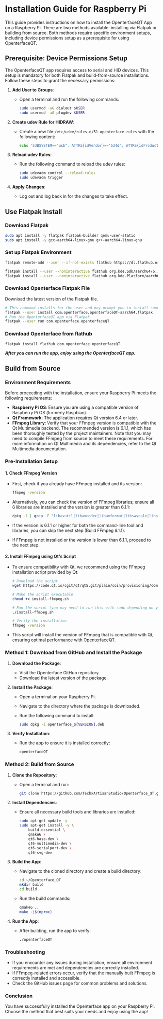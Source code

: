 # Installation Guide for Raspberry Pi

This guide provides instructions on how to install the OpenterfaceQT App on a Raspberry Pi. There are two methods available: installing via Flatpak or building from source. Both methods require specific environment setups, including device permissions setup as a prerequisite for using OpenterfaceQT.

## Prerequisite: Device Permissions Setup

The OpenterfaceQT app requires access to serial and HID devices. This setup is mandatory for both Flatpak and build-from-source installations. Follow these steps to grant the necessary permissions:

1. **Add User to Groups**:

   - Open a terminal and run the following commands:

     ```bash
     sudo usermod -aG dialout $USER
     sudo usermod -aG plugdev $USER
     ```

2. **Create udev Rule for HIDRAW**:

   - Create a new file `/etc/udev/rules.d/51-openterface.rules` with the following content:

     ```bash
     echo 'SUBSYSTEM=="usb", ATTRS{idVendor}=="534d", ATTRS{idProduct}=="2109", TAG+="uaccess"' | sudo tee /etc/udev/rules.d/51-openterface.rules
     ```

3. **Reload udev Rules**:

   - Run the following command to reload the udev rules:

     ```bash
     sudo udevadm control --reload-rules
     sudo udevadm trigger
     ```

4. **Apply Changes**:

   - Log out and log back in for the changes to take effect.

## Use Flatpak Install

### Download Flatpak

```sh
sudo apt install -y flatpak flatpak-builder qemu-user-static
sudo apt install -y gcc-aarch64-linux-gnu g++-aarch64-linux-gnu
```

### Set up Flatpak Environment

```sh
flatpak remote-add --user --if-not-exists flathub https://dl.flathub.org/repo/flathub.flatpakrepo

flatpak install --user --noninteractive flathub org.kde.Sdk/aarch64/6.7
flatpak install --user --noninteractive flathub org.kde.Platform/aarch64/6.7
```

### Download Openterface Flatpak File

Download the latest version of the Flatpak file.

```sh
# This command installs for the user and may prompt you to install some packages; proceed with the installation.
flatpak --user install com.openterface.openterfaceQT-aarch64.flatpak
# Run the OpenterfaceQT app via Flatpak
flatpak --user run com.openterface.openterfaceQT
```

### Download Openterface from flathub

```sh
flatpak install flathub com.openterface.openterfaceQT
```

***After you can run the app, enjoy using the OpenterfaceQT app.***

## Build from Source

### Environment Requirements

Before proceeding with the installation, ensure your Raspberry Pi meets the following requirements:

- **Raspberry Pi OS**: Ensure you are using a compatible version of Raspberry Pi OS (formerly Raspbian).
- **Qt Framework**: The application requires Qt version 6.4 or later.
- **FFmpeg Library**: Verify that your FFmpeg version is compatible with the Qt Multimedia backend. The recommended version is 6.1.1, which has been thoroughly tested by the project maintainers. Note that you may need to compile FFmpeg from source to meet these requirements. For more information on Qt Multimedia and its dependencies, refer to the Qt Multimedia documentation.

### Pre-Installation Setup

#### 1. Check FFmpeg Version

- First, check if you already have FFmpeg installed and its version:

  ```bash
  ffmpeg -version
  ```
- Alternatively, you can check the version of FFmpeg libraries; ensure all 6 libraries are installed and the version is greater than 6.1.1:

  ```bash
  dpkg -l | grep -E "libavutil|libavcodec|libavformat|libswscale|libswresample|libpostproc"
  ```
- If the version is 6.1.1 or higher for both the command-line tool and libraries, you can skip the next step (Build FFmpeg 6.1.1).
- If FFmpeg is not installed or the version is lower than 6.1.1, proceed to the next step.

#### 2. Install FFmpeg using Qt's Script

- To ensure compatibility with Qt, we recommend using the FFmpeg installation script provided by Qt:

  ```bash
  # Download the script
  wget https://code.qt.io/cgit/qt/qt5.git/plain/coin/provisioning/common/linux/install-ffmpeg.sh?h=6.4.3 -O install-ffmpeg.sh
  
  # Make the script executable
  chmod +x install-ffmpeg.sh
  
  # Run the script (you may need to run this with sudo depending on your system configuration)
  ./install-ffmpeg.sh
  
  # Verify the installation
  ffmpeg -version
  ```
- This script will install the version of FFmpeg that is compatible with Qt, ensuring optimal performance with OpenterfaceQT.

### Method 1: Download from GitHub and Install the Package

1. **Download the Package**:

   - Visit the Openterface GitHub repository.
   - Download the latest version of the package.

2. **Install the Package**:

   - Open a terminal on your Raspberry Pi.
   - Navigate to the directory where the package is downloaded.
   - Run the following command to install:

     ```bash
     sudo dpkg -i openterface_${VERSION}.deb
     ```

3. **Verify Installation**:

   - Run the app to ensure it is installed correctly:

     ```bash
     openterfaceQT
     ```

### Method 2: Build from Source

1. **Clone the Repository**:

   - Open a terminal and run:

     ```bash
     git clone https://github.com/TechxArtisanStudio/Openterface_QT.git
     ```

2. **Install Dependencies**:

   - Ensure all necessary build tools and libraries are installed:

     ```bash
     sudo apt-get update -y
     sudo apt-get install -y \
         build-essential \
         qmake6 \
         qt6-base-dev \
         qt6-multimedia-dev \
         qt6-serialport-dev \
         qt6-svg-dev
     ```

3. **Build the App**:

   - Navigate to the cloned directory and create a build directory:

     ```bash
     cd ~/Openterface_QT
     mkdir build
     cd build
     ```
   - Run the build commands:

     ```bash
     qmake6 ..
     make -j$(nproc)
     ```

4. **Run the App**:

   - After building, run the app to verify:

     ```bash
     ./openterfaceQT
     ```

### Troubleshooting

- If you encounter any issues during installation, ensure all environment requirements are met and dependencies are correctly installed.
- If FFmpeg-related errors occur, verify that the manually built FFmpeg is correctly installed and accessible.
- Check the GitHub issues page for common problems and solutions.

### Conclusion

You have successfully installed the Openterface app on your Raspberry Pi. Choose the method that best suits your needs and enjoy using the app!